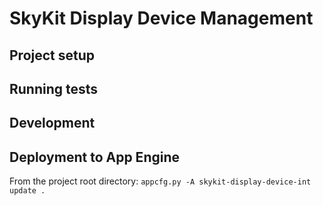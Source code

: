 # SkyKit Display Device Management #

## Project setup ##


## Running tests ##


## Development ##


## Deployment to App Engine ##

From the project root directory: `appcfg.py -A skykit-display-device-int update .`